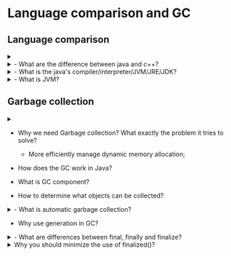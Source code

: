 # Language comparison and GC

## Language comparison
<details><summary></summary>
<p>

</p>
</details>

<details><summary>- What are the difference between java and c++?</summary>
<ol>
    <li> Platform compatibility: JAVA - write once, run everywhere on JVM; C++: different codes on different machine </li>
    <li> Better performance: compile to native language; 
        <ol>
            <li> java source code -> JVM (written in C++) readable byte code(.java -> .class) - compile  </li>
            <li> JVM interprets the Java bytecode to pre-compiled routine on machine code - interpret. </li>
        </ol>
    </li>
    <li> JIT (just in time) compilation to compile the bytecode to native instruction; - compile</li>
    <li> Object-Orient Program paradigm - everything in java is a class/object </li>
    <li> All types (primitives, reference types) are always passed by value;</li>
    <li> Java does not support unsigned numbers; </li>
    <li> Pointer v.s. reference: no pointer arithmetics. 
        - reference in Java are strongly typed;
        - no pointer arithmetic on references;
     </li>
    <li> No operator overloading. "+""-" </li>
    <li> Class/Objects are always allocated on the heap, no way on stack </li>
    <li> Gabbage collection. Don't have to consider memory management/ memory leak; </li>
    <li> Single inheritance generally. or implementing multiple interfaces;</li>
</ol>
</details>

<details><summary>- What is the java's compiler/interpreter/JVM/JRE/JDK?</summary>
<ul>
    <li> compiler: javac </li>
    <li> interpreter: jvm </li>
    <li> vitural machine: JVM - JRE is the JVM program: JRE = JVM + library class; </li>
    <li> JRE: java running environment; </li>
    <li> JDK: java development kit; contains tool for developing programs running on JRE</li>
</ul>
</details>
    
<details><summary>- What is JVM?</summary>
<ul>
    - the JVM is an abstract computing machine. The JVM is a program that looks like a machine to programs written to execute it.
</ul>
</details>



  

## Garbage collection

<details><summary></summary>
<p>

</p>
</details>

- Why we need Garbage collection? What exactly the problem it tries to solve?
    - More efficiently manage dynamic memory allocation;
    
- How does the GC work in Java? 

- What is GC component?

- How to determine what objects can be collected?


<details><summary>- What is automatic garbage collection?</summary>
<p>
    <ol>
        <li>Marking</li>
        <li>Normal deletion: normal deletion / deletion with compacting</li>
        <li>JVM generation</li>
    </ol>
</p>
</details>


    
- Why use generation in GC?


<details><summary>- What are differences between final, finally and finalize? </summary>
<p>
    <ul>
        <li>final can be used with method or variable or class;</li>
        <li>finally use with try to do testing; finally blocks of codes always executes;</li>
        <li>finalize() method is used just before the object is destroyed;</li>
    </ul>
</p>
</details>

    
<details><summary>Why you should minimize the use of finalized()?</summary>
<p>
    <ul>
        <li>costly;</li>
        <li>doesn't trigger GC immediately - it's only a hint for the JVM to start GC;</li>
        <li>JVM knows better on the used of finalize(); </li>
    </ul>
</p>
</details>
